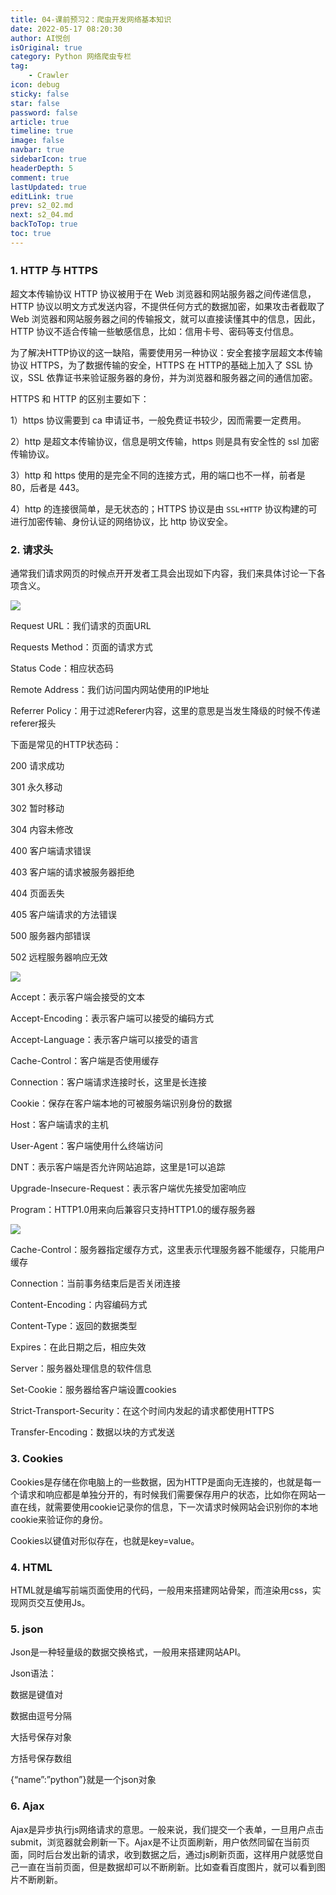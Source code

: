 ```yaml
---
title: 04-课前预习2：爬虫开发网络基本知识
date: 2022-05-17 08:20:30
author: AI悦创
isOriginal: true
category: Python 网络爬虫专栏
tag:
    - Crawler
icon: debug
sticky: false
star: false
password: false
article: true
timeline: true
image: false
navbar: true
sidebarIcon: true
headerDepth: 5
comment: true
lastUpdated: true
editLink: true
prev: s2_02.md
next: s2_04.md
backToTop: true
toc: true
---
```


### 1. HTTP 与 HTTPS

超文本传输协议 HTTP 协议被用于在 Web 浏览器和网站服务器之间传递信息，HTTP 协议以明文方式发送内容，不提供任何方式的数据加密，如果攻击者截取了 Web 浏览器和网站服务器之间的传输报文，就可以直接读懂其中的信息，因此，HTTP 协议不适合传输一些敏感信息，比如：信用卡号、密码等支付信息。

为了解决HTTP协议的这一缺陷，需要使用另一种协议：安全套接字层超文本传输协议 HTTPS，为了数据传输的安全，HTTPS 在 HTTP的基础上加入了 SSL 协议，SSL 依靠证书来验证服务器的身份，并为浏览器和服务器之间的通信加密。

HTTPS 和 HTTP 的区别主要如下：

1）https 协议需要到 ca 申请证书，一般免费证书较少，因而需要一定费用。

2）http 是超文本传输协议，信息是明文传输，https 则是具有安全性的 ssl 加密传输协议。

3）http 和 https 使用的是完全不同的连接方式，用的端口也不一样，前者是 80，后者是 443。

4）http 的连接很简单，是无状态的；HTTPS 协议是由 `SSL+HTTP` 协议构建的可进行加密传输、身份认证的网络协议，比 http 协议安全。

### 2. 请求头

通常我们请求网页的时候点开开发者工具会出现如下内容，我们来具体讨论一下各项含义。

![](./s2_04.assets/1596515697234-d5be8434-ccfe-4a44-9a50-d21fbaac80e3.png)

Request URL：我们请求的页面URL

Requests Method：页面的请求方式

Status Code：相应状态码

Remote Address：我们访问国内网站使用的IP地址

Referrer Policy：用于过滤Referer内容，这里的意思是当发生降级的时候不传递referer报头

下面是常见的HTTP状态码：

200 请求成功

301 永久移动

302 暂时移动

304 内容未修改

400 客户端请求错误

403 客户端的请求被服务器拒绝

404 页面丢失

405 客户端请求的方法错误

500 服务器内部错误

502 远程服务器响应无效

![](./s2_04.assets/1596515697205-9d38b4be-b64c-4f47-9ac7-cd74e1f4c8e2.png)

Accept：表示客户端会接受的文本

Accept-Encoding：表示客户端可以接受的编码方式

Accept-Language：表示客户端可以接受的语言

Cache-Control：客户端是否使用缓存

Connection：客户端请求连接时长，这里是长连接

Cookie：保存在客户端本地的可被服务端识别身份的数据

Host：客户端请求的主机

User-Agent：客户端使用什么终端访问

DNT：表示客户端是否允许网站追踪，这里是1可以追踪

Upgrade-Insecure-Request：表示客户端优先接受加密响应

Program：HTTP1.0用来向后兼容只支持HTTP1.0的缓存服务器

![](./s2_04.assets/1596515697336-701b70ef-8875-4763-9ed7-006c4c5c5d99.png)

Cache-Control：服务器指定缓存方式，这里表示代理服务器不能缓存，只能用户缓存

Connection：当前事务结束后是否关闭连接

Content-Encoding：内容编码方式

Content-Type：返回的数据类型

Expires：在此日期之后，相应失效

Server：服务器处理信息的软件信息

Set-Cookie：服务器给客户端设置cookies

Strict-Transport-Security：在这个时间内发起的请求都使用HTTPS

Transfer-Encoding：数据以块的方式发送

### 3. Cookies

Cookies是存储在你电脑上的一些数据，因为HTTP是面向无连接的，也就是每一个请求和响应都是单独分开的，有时候我们需要保存用户的状态，比如你在网站一直在线，就需要使用cookie记录你的信息，下一次请求时候网站会识别你的本地cookie来验证你的身份。

Cookies以键值对形似存在，也就是key=value。

### 4. HTML

HTML就是编写前端页面使用的代码，一般用来搭建网站骨架，而渲染用css，实现网页交互使用Js。

### 5. json

Json是一种轻量级的数据交换格式，一般用来搭建网站API。

Json语法：

数据是键值对

数据由逗号分隔

大括号保存对象

方括号保存数组

{“name”:”python”}就是一个json对象

### 6. Ajax

Ajax是异步执行js网络请求的意思。一般来说，我们提交一个表单，一旦用户点击submit，浏览器就会刷新一下。Ajax是不让页面刷新，用户依然同留在当前页面，同时后台发出新的请求，收到数据之后，通过js刷新页面，这样用户就感觉自己一直在当前页面，但是数据却可以不断刷新。比如查看百度图片，就可以看到图片不断刷新。
